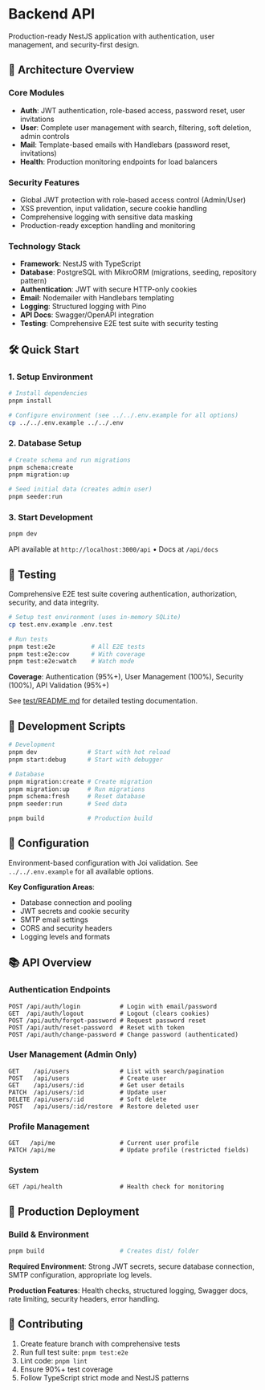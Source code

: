 # Backend API

Production-ready NestJS application with authentication, user management,
and security-first design.

## 🚀 Architecture Overview

### Core Modules

- **Auth**: JWT authentication, role-based access, password reset, user invitations
- **User**: Complete user management with search, filtering, soft deletion, admin controls
- **Mail**: Template-based emails with Handlebars (password reset, invitations)
- **Health**: Production monitoring endpoints for load balancers

### Security Features

- Global JWT protection with role-based access control (Admin/User)
- XSS prevention, input validation, secure cookie handling
- Comprehensive logging with sensitive data masking
- Production-ready exception handling and monitoring

### Technology Stack

- **Framework**: NestJS with TypeScript
- **Database**: PostgreSQL with MikroORM (migrations, seeding, repository pattern)
- **Authentication**: JWT with secure HTTP-only cookies
- **Email**: Nodemailer with Handlebars templating
- **Logging**: Structured logging with Pino
- **API Docs**: Swagger/OpenAPI integration
- **Testing**: Comprehensive E2E test suite with security testing

## 🛠️ Quick Start

### 1. Setup Environment

```bash
# Install dependencies
pnpm install

# Configure environment (see ../../.env.example for all options)
cp ../../.env.example ../../.env
```

### 2. Database Setup

```bash
# Create schema and run migrations
pnpm schema:create
pnpm migration:up

# Seed initial data (creates admin user)
pnpm seeder:run
```

### 3. Start Development

```bash
pnpm dev
```

API available at `http://localhost:3000/api` • Docs at `/api/docs`

## 🧪 Testing

Comprehensive E2E test suite covering authentication, authorization, security,
and data integrity.

```bash
# Setup test environment (uses in-memory SQLite)
cp test.env.example .env.test

# Run tests
pnpm test:e2e          # All E2E tests
pnpm test:e2e:cov      # With coverage
pnpm test:e2e:watch    # Watch mode
```

**Coverage**: Authentication (95%+), User Management (100%), Security (100%), 
API Validation (95%+)

See [test/README.md](./test/README.md) for detailed testing documentation.

## 📝 Development Scripts

```bash
# Development
pnpm dev              # Start with hot reload
pnpm start:debug      # Start with debugger

# Database
pnpm migration:create # Create migration
pnpm migration:up     # Run migrations
pnpm schema:fresh     # Reset database
pnpm seeder:run       # Seed data

pnpm build            # Production build
```

## 🔧 Configuration

Environment-based configuration with Joi validation.
See `../../.env.example` for all available options.

**Key Configuration Areas**:

- Database connection and pooling
- JWT secrets and cookie security
- SMTP email settings
- CORS and security headers
- Logging levels and formats

## 📚 API Overview

### Authentication Endpoints

```
POST /api/auth/login           # Login with email/password
GET  /api/auth/logout          # Logout (clears cookies)
POST /api/auth/forgot-password # Request password reset
POST /api/auth/reset-password  # Reset with token
POST /api/auth/change-password # Change password (authenticated)
```

### User Management (Admin Only)

```
GET    /api/users              # List with search/pagination
POST   /api/users              # Create user
GET    /api/users/:id          # Get user details
PATCH  /api/users/:id          # Update user
DELETE /api/users/:id          # Soft delete
POST   /api/users/:id/restore  # Restore deleted user
```

### Profile Management

```
GET   /api/me                  # Current user profile
PATCH /api/me                  # Update profile (restricted fields)
```

### System

```
GET /api/health                # Health check for monitoring
```

## 🚀 Production Deployment

### Build & Environment

```bash
pnpm build                     # Creates dist/ folder
```

**Required Environment**: Strong JWT secrets, secure database connection,
SMTP configuration, appropriate log levels.

**Production Features**: Health checks, structured logging, Swagger docs,
rate limiting, security headers, error handling.

## 🤝 Contributing

1. Create feature branch with comprehensive tests
2. Run full test suite: `pnpm test:e2e`
3. Lint code: `pnpm lint`
4. Ensure 90%+ test coverage
5. Follow TypeScript strict mode and NestJS patterns
